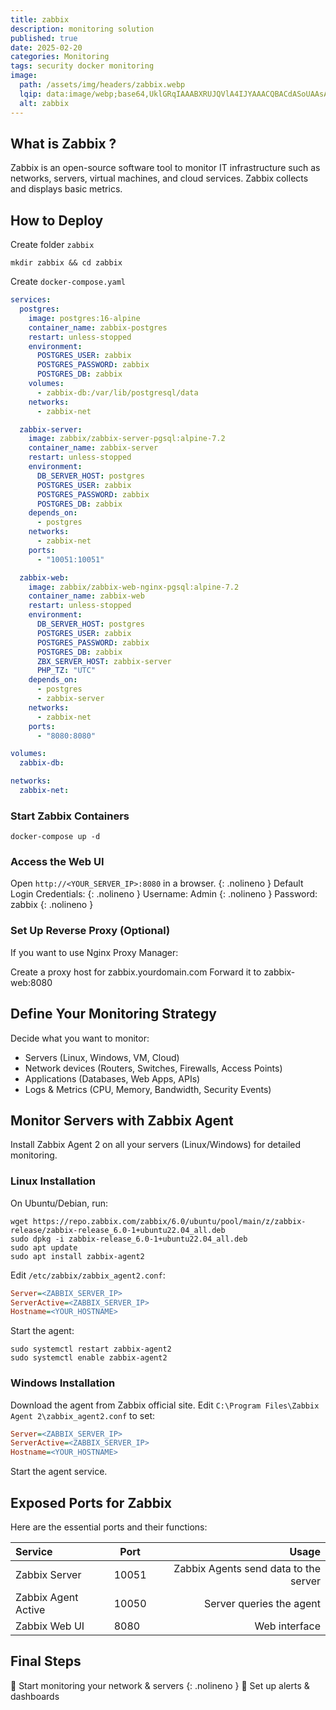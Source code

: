 ```yaml
---
title: zabbix
description: monitoring solution
published: true
date: 2025-02-20
categories: Monitoring
tags: security docker monitoring
image:
  path: /assets/img/headers/zabbix.webp
  lqip: data:image/webp;base64,UklGRqIAAABXRUJQVlA4IJYAAACQBACdASoUAAsAPpE6l0eloyIhMAgAsBIJZACdMoRgC3AMWlZLnjnY/rT88jAA/uoA+GSim52OpKHPRe6HO3AE4BHfXq/6us+09c4d+ylNKISqd/BkfPwmqNENYSksDMn9HifgjJV/9Qw1/8Ffv8Zr/Qd/qgtmDXDdBDIe/VPHzmW6urzBfwXbD2UxfFa1qxHcI39AAAA=
  alt: zabbix
---
```


## What is Zabbix ?
Zabbix is an open-source software tool to monitor IT infrastructure such as networks, servers, virtual machines, and cloud services. Zabbix collects and displays basic metrics.

## How to Deploy

Create folder `zabbix`
```shell
mkdir zabbix && cd zabbix
```

Create `docker-compose.yaml`
```yaml
services:
  postgres:
    image: postgres:16-alpine
    container_name: zabbix-postgres
    restart: unless-stopped
    environment:
      POSTGRES_USER: zabbix
      POSTGRES_PASSWORD: zabbix
      POSTGRES_DB: zabbix
    volumes:
      - zabbix-db:/var/lib/postgresql/data
    networks:
      - zabbix-net

  zabbix-server:
    image: zabbix/zabbix-server-pgsql:alpine-7.2
    container_name: zabbix-server
    restart: unless-stopped
    environment:
      DB_SERVER_HOST: postgres
      POSTGRES_USER: zabbix
      POSTGRES_PASSWORD: zabbix
      POSTGRES_DB: zabbix
    depends_on:
      - postgres
    networks:
      - zabbix-net
    ports:
      - "10051:10051"

  zabbix-web:
    image: zabbix/zabbix-web-nginx-pgsql:alpine-7.2
    container_name: zabbix-web
    restart: unless-stopped
    environment:
      DB_SERVER_HOST: postgres
      POSTGRES_USER: zabbix
      POSTGRES_PASSWORD: zabbix
      POSTGRES_DB: zabbix
      ZBX_SERVER_HOST: zabbix-server
      PHP_TZ: "UTC"
    depends_on:
      - postgres
      - zabbix-server
    networks:
      - zabbix-net
    ports:
      - "8080:8080"

volumes:
  zabbix-db:

networks:
  zabbix-net:
```


### Start Zabbix Containers

```shell
docker-compose up -d
```

### Access the Web UI

Open `http://<YOUR_SERVER_IP>:8080` in a browser.
{: .nolineno }
Default Login Credentials:
{: .nolineno }
Username: Admin 
{: .nolineno }
Password: zabbix
{: .nolineno }

### Set Up Reverse Proxy (Optional)

If you want to use Nginx Proxy Manager:

Create a proxy host for zabbix.yourdomain.com
Forward it to zabbix-web:8080

## Define Your Monitoring Strategy

Decide what you want to monitor:

- Servers (Linux, Windows, VM, Cloud)
- Network devices (Routers, Switches, Firewalls, Access Points)
- Applications (Databases, Web Apps, APIs)
- Logs & Metrics (CPU, Memory, Bandwidth, Security Events)

## Monitor Servers with Zabbix Agent

Install Zabbix Agent 2 on all your servers (Linux/Windows) for detailed monitoring.

### Linux Installation

On Ubuntu/Debian, run:

```shell
wget https://repo.zabbix.com/zabbix/6.0/ubuntu/pool/main/z/zabbix-release/zabbix-release_6.0-1+ubuntu22.04_all.deb
sudo dpkg -i zabbix-release_6.0-1+ubuntu22.04_all.deb
sudo apt update
sudo apt install zabbix-agent2
```

Edit `/etc/zabbix/zabbix_agent2.conf`:

```ini
Server=<ZABBIX_SERVER_IP>
ServerActive=<ZABBIX_SERVER_IP>
Hostname=<YOUR_HOSTNAME>
```

Start the agent:

```shell
sudo systemctl restart zabbix-agent2
sudo systemctl enable zabbix-agent2
```

### Windows Installation

Download the agent from Zabbix official site.
Edit `C:\Program Files\Zabbix Agent 2\zabbix_agent2.conf` to set:

```ini
Server=<ZABBIX_SERVER_IP>
ServerActive=<ZABBIX_SERVER_IP>
Hostname=<YOUR_HOSTNAME>
```

Start the agent service.


## Exposed Ports for Zabbix

Here are the essential ports and their functions:

| Service             | Port  |                                 Usage |
| :------------------ | ----- | ------------------------------------: |
| Zabbix Server       | 10051 | Zabbix Agents send data to the server |
| Zabbix Agent Active | 10050 |              Server queries the agent |
| Zabbix Web UI       | 8080  |                         Web interface |


## Final Steps

🚀 Start monitoring your network & servers
{: .nolineno }
🔔 Set up alerts & dashboards
